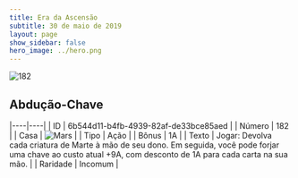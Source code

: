 ```yaml
---
title: Era da Ascensão
subtitle: 30 de maio de 2019
layout: page
show_sidebar: false
hero_image: ../hero.png
---
```


![182](https://cdn.keyforgegame.com/media/card_front/pt/435_182_RFVG47F7PX25_pt.png)

## Abdução-Chave

|----|----|
| ID | 6b544d11-b4fb-4939-82af-de33bce85aed |
| Número | 182 |
| Casa | ![Mars](https://archonarcana.com/images/thumb/d/de/Mars.png/22px-Mars.png "Marte") |
| Tipo | Ação |
| Bônus | 1A |
| Texto | Jogar: Devolva cada criatura de Marte à mão de seu dono. Em seguida, você pode forjar uma chave ao custo atual +9A, com desconto de 1A para cada carta na sua mão. |
| Raridade | Incomum |
